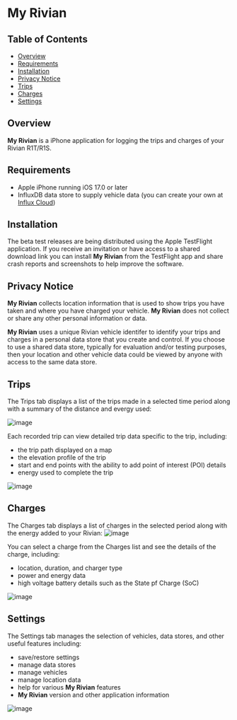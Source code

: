 # My Rivian

## Table of Contents
- [Overview](#overview)
- [Requirements](#requirements)
- [Installation](#installation)
- [Privacy Notice](#privacy)
- [Trips](#trips)
- [Charges](#charges)
- [Settings](#settings)

<a id='overview'></a>
## Overview
**My Rivian** is a iPhone application for logging the trips and charges of your Rivian R1T/R1S.

<a id='requirements'></a>
## Requirements
- Apple iPhone running iOS 17.0 or later
- InfluxDB data store to supply vehicle data (you can create your own at [Influx Cloud](https://cloud2.influxdata.com/signup))

<a id='installation'></a>
## Installation
The beta test releases are being distributed using the Apple TestFlight application.  If you receive an invitation or have access to a shared download link you can install **My Rivian** from the TestFlight app and share crash reports and screenshots to help improve the software.

<a id='privacy'></a>
## Privacy Notice
**My Rivian** collects location information that is used to show trips you have taken and where you have charged your vehicle.  **My Rivian** does not collect or share any other personal information or data.

**My Rivian** uses a unique Rivian vehicle identifer to identify your trips and charges in a personal data store that you create and control.  If you choose to use a shared data store, typically for evaluation and/or testing purposes, then your location and other vehicle data could be viewed by anyone with access to the same data store.

<a id='trips'></a>
## Trips
The Trips tab displays a list of the trips made in a selected time period along with a summary of the distance and evergy used:

![image](https://github.com/my-rivian/my-rivian/assets/142558992/aa84c3f3-9b8d-4ec4-bd2e-00a17a6ef301)

Each recorded trip can view detailed trip data specific to the trip, including:
- the trip path displayed on a map
- the elevation profile of the trip
- start and end points with the ability to add point of interest (POI) details
- energy used to complete the trip

![image](https://github.com/my-rivian/my-rivian/assets/142558992/78da5c15-44bd-4c9a-9168-ef7313473df7)

<a id='charges'></a>
## Charges
The Charges tab displays a list of charges in the selected period along with the energy added to your Rivian:
![image](https://github.com/my-rivian/my-rivian/assets/142558992/706409a5-fac7-43b3-bc58-ae1b5099a0a3)

You can select a charge from the Charges list and see the details of the charge, including:
- location, duration, and charger type
- power and energy data
- high voltage battery details such as the State pf Charge (SoC)

![image](https://github.com/my-rivian/my-rivian/assets/142558992/4167ded9-a358-42cd-a724-dcd2ed295fcc)

<a id='settings'></a>
## Settings
The Settings tab manages the selection of vehicles, data stores, and other useful features including:
- save/restore settings
- manage data stores
- manage vehicles
- manage location data
- help for various **My Rivian** features
- **My Rivian** version and other application information

![image](https://github.com/my-rivian/my-rivian/assets/142558992/ba37ce9b-0082-416e-8693-dd0bfa3ddc2a)

